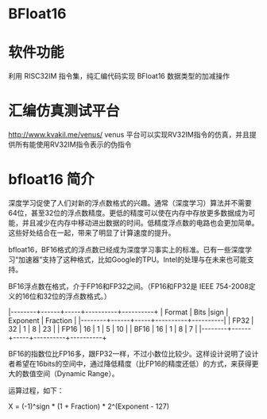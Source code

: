 # BFloat16
# 软件功能

利用 RISC32IM 指令集，纯汇编代码实现 BFloat16 数据类型的加减操作

# 汇编仿真测试平台

http://www.kvakil.me/venus/
venus 平台可以实现RV32IM指令的仿真，并且提供所有能使用RV32IM指令表示的伪指令

# bfloat16 简介

深度学习促使了人们对新的浮点数格式的兴趣。通常（深度学习）算法并不需要64位，甚至32位的浮点数精度。更低的精度可以使在内存中存放更多数据成为可能，并且减少在内存中移动进出数据的时间。低精度浮点数的电路也会更加简单。这些好处结合在一起，带来了明显了计算速度的提升。

bfloat16，BF16格式的浮点数已经成为深度学习事实上的标准。已有一些深度学习“加速器”支持了这种格式，比如Google的TPU。Intel的处理与在未来也可能支持。

BF16浮点数在格式，介于FP16和FP32之间。（FP16和FP32是 IEEE 754-2008定义的16位和32位的浮点数格式。）

|--------+------+-----+----------+----------+
| Format | Bits |sign | Exponent | Fraction |
|--------+------+-----+----------+----------|
| FP32   |   32 |  1  |   8      |     23   |
| FP16   |   16 |  1  |   5      |     10   |
| BF16   |   16 |  1  |   8      |     7    |
|--------+------+-----+----------+----------+

BF16的指数位比FP16多，跟FP32一样，不过小数位比较少。这样设计说明了设计者希望在16bits的空间中，通过降低精度（比FP16的精度还低）的方式，来获得更大的数值空间（Dynamic Range）。

运算过程，如下：
 
 X = (-1)^sign * (1 + Fraction) * 2^(Exponent - 127)